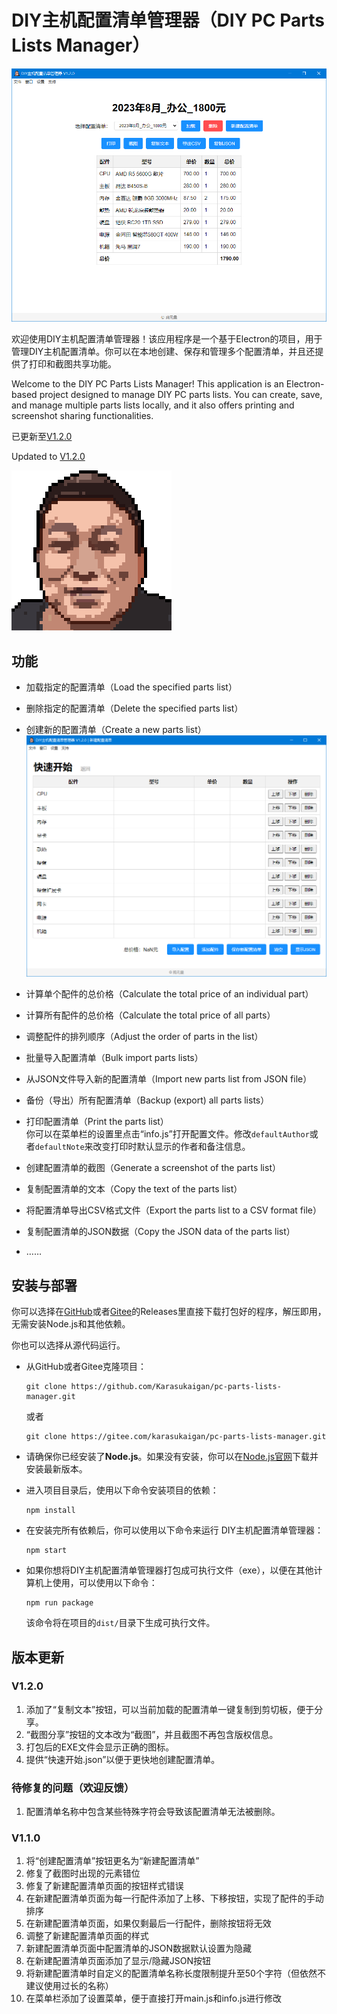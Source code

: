 # DIY主机配置清单管理器（DIY PC Parts Lists Manager）

![主界面](./screenshot/screenshot_1.png)  

欢迎使用DIY主机配置清单管理器！该应用程序是一个基于Electron的项目，用于管理DIY主机配置清单。你可以在本地创建、保存和管理多个配置清单，并且还提供了打印和截图共享功能。  

Welcome to the DIY PC Parts Lists Manager! This application is an Electron-based project designed to manage DIY PC parts lists. You can create, save, and manage multiple parts lists locally, and it also offers printing and screenshot sharing functionalities.  

已更新至[V1.2.0](#版本更新)  

Updated to [V1.2.0](#版本更新)  

![logo](./public/img/totem.png)  

## 功能

- 加载指定的配置清单（Load the specified parts list）

- 删除指定的配置清单（Delete the specified parts list）

- 创建新的配置清单（Create a new parts list）  
  ![新配置清单界面](./screenshot/screenshot_2.png)  

- 计算单个配件的总价格（Calculate the total price of an individual part）

- 计算所有配件的总价格（Calculate the total price of all parts）

- 调整配件的排列顺序（Adjust the order of parts in the list）

- 批量导入配置清单（Bulk import parts lists）

- 从JSON文件导入新的配置清单（Import new parts list from JSON file）

- 备份（导出）所有配置清单（Backup (export) all parts lists）

- 打印配置清单（Print the parts list）  
  你可以在菜单栏的设置里点击“info.js”打开配置文件。修改`defaultAuthor`或者`defaultNote`来改变打印时默认显示的作者和备注信息。  

- 创建配置清单的截图（Generate a screenshot of the parts list）

- 复制配置清单的文本（Copy the text of the parts list）

- 将配置清单导出CSV格式文件（Export the parts list to a CSV format file）

- 复制配置清单的JSON数据（Copy the JSON data of the parts list）
- ……

## 安装与部署
你可以选择在[GitHub](https://github.com/Karasukaigan/pc-parts-lists-manager/releases)或者[Gitee](https://gitee.com/karasukaigan/pc-parts-lists-manager/releases)的Releases里直接下载打包好的程序，解压即用，无需安装Node.js和其他依赖。  

你也可以选择从源代码运行。  

- 从GitHub或者Gitee克隆项目：  
  ```
  git clone https://github.com/Karasukaigan/pc-parts-lists-manager.git
  ```  
  或者  
  ```
  git clone https://gitee.com/karasukaigan/pc-parts-lists-manager.git
  ```  

- 请确保你已经安装了**Node.js**。如果没有安装，你可以在[Node.js官网](https://nodejs.org/)下载并安装最新版本。

- 进入项目目录后，使用以下命令安装项目的依赖：  
  ```
  npm install
  ```  

- 在安装完所有依赖后，你可以使用以下命令来运行 DIY主机配置清单管理器：  
  ```
  npm start
  ```  

- 如果你想将DIY主机配置清单管理器打包成可执行文件（exe），以便在其他计算机上使用，可以使用以下命令：  
  ```
  npm run package
  ```  
  该命令将在项目的`dist/`目录下生成可执行文件。   

## 版本更新

### V1.2.0

1. 添加了“复制文本”按钮，可以当前加载的配置清单一键复制到剪切板，便于分享。
2. “截图分享”按钮的文本改为“截图”，并且截图不再包含版权信息。
3. 打包后的EXE文件会显示正确的图标。
4. 提供“快速开始.json”以便于更快地创建配置清单。

### 待修复的问题（欢迎反馈）
1. 配置清单名称中包含某些特殊字符会导致该配置清单无法被删除。

### V1.1.0

1. 将“创建配置清单”按钮更名为“新建配置清单”
2. 修复了截图时出现的元素错位
3. 修复了新建配置清单页面的按钮样式错误
4. 在新建配置清单页面为每一行配件添加了上移、下移按钮，实现了配件的手动排序
5. 在新建配置清单页面，如果仅剩最后一行配件，删除按钮将无效
6. 调整了新建配置清单页面的样式
7. 新建配置清单页面中配置清单的JSON数据默认设置为隐藏
8. 在新建配置清单页面添加了显示/隐藏JSON按钮
9. 将新建配置清单时自定义的配置清单名称长度限制提升至50个字符（但依然不建议使用过长的名称）
10. 在菜单栏添加了设置菜单，便于直接打开main.js和info.js进行修改
